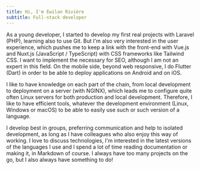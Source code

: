 ```yaml
---
title: Hi, I'm Ewilan Rivière
subtitle: Full-stack developer
---
```


As a young developer, I started to develop my first real projects with Laravel (PHP), learning also to use Git. But I'm also very interested in the user experience, which pushes me to keep a link with the front-end with Vue.js and Nuxt.js (JavaScript / TypeScript) with CSS frameworks like Tailwind CSS. I want to implement the necessary for SEO, although I am not an expert in this field. On the mobile side, beyond web responsive, I do Flutter (Dart) in order to be able to deploy applications on Android and on iOS.

I like to have knowledge on each part of the chain, from local development to deployment on a server (with NGINX), which leads me to configure quite often Linux servers for both production and local development. Therefore, I like to have efficient tools, whatever the development environment (Linux, Windows or macOS) to be able to easily use such or such version of a language.

I develop best in groups, preferring communication and help to isolated development, as long as I have colleagues who also enjoy this way of working. I love to discuss technologies, I'm interested in the latest versions of the languages I use and I spend a lot of time reading documentation or making it, in Markdown of course. I always have too many projects on the go, but I also always have something to do!
